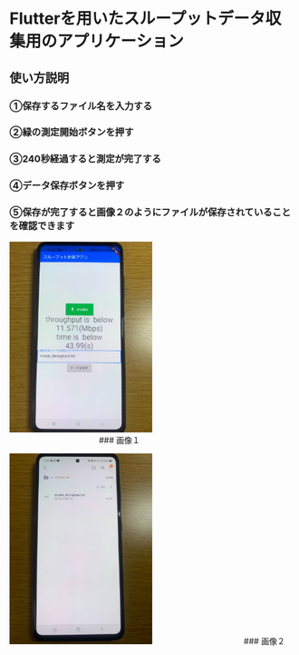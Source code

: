 # Flutterを用いたスループットデータ収集用のアプリケーション
## 使い方説明
### ①保存するファイル名を入力する<br>
### ②緑の測定開始ボタンを押す<br>
### ③240秒経過すると測定が完了する<br>
### ④データ保存ボタンを押す<br>
### ⑤保存が完了すると画像２のようにファイルが保存されていることを確認できます<br>
<img src="https://github.com/sanoyuuto/sano_flutter/blob/master/screen1.jpg" width="50%" /><br>
　　　　　　　　　　　   ### 画像１<br>

<img src="https://github.com/sanoyuuto/sano_flutter/blob/master/screen2.jpg" width="50%" />
　　　　　　　　　　　   ### 画像２<br>
